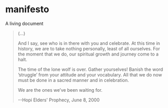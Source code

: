 # manifesto
A living document 
>(...)
>
>And I say, see who is in there with you and celebrate. At this time in history, we are to take nothing personally, least of all ourselves. For the moment that we do, our spiritual growth and journey come to a halt.
>
>The time of the lone wolf is over. Gather yourselves! Banish the word ’struggle’ from your attitude and your vocabulary. All that we do now must be done in a sacred manner and in celebration.
>
>We are the ones we’ve been waiting for.
>
>--Hopi Elders' Prophecy, June 8, 2000
